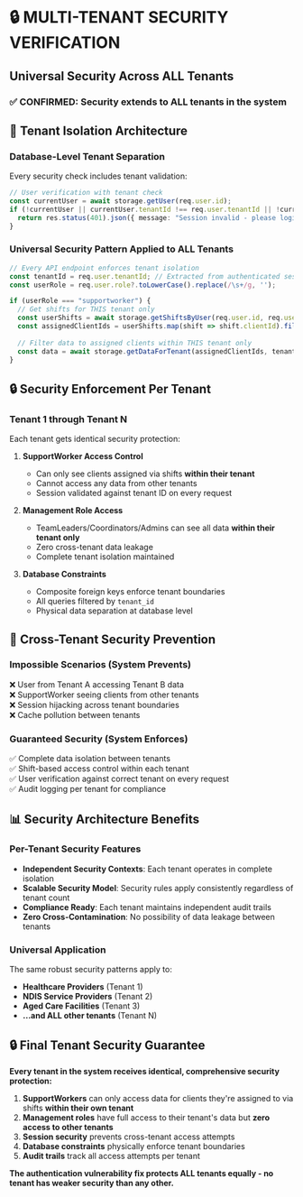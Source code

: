 # 🔒 MULTI-TENANT SECURITY VERIFICATION
## Universal Security Across ALL Tenants

### ✅ **CONFIRMED**: Security extends to ALL tenants in the system

## 🏢 **Tenant Isolation Architecture**

### **Database-Level Tenant Separation**
Every security check includes tenant validation:
```typescript
// User verification with tenant check
const currentUser = await storage.getUser(req.user.id);
if (!currentUser || currentUser.tenantId !== req.user.tenantId || !currentUser.isActive) {
  return res.status(401).json({ message: "Session invalid - please login again" });
}
```

### **Universal Security Pattern Applied to ALL Tenants**
```typescript
// Every API endpoint enforces tenant isolation
const tenantId = req.user.tenantId; // Extracted from authenticated session
const userRole = req.user.role?.toLowerCase().replace(/\s+/g, '');

if (userRole === "supportworker") {
  // Get shifts for THIS tenant only
  const userShifts = await storage.getShiftsByUser(req.user.id, req.user.tenantId);
  const assignedClientIds = userShifts.map(shift => shift.clientId).filter(id => id !== null);
  
  // Filter data to assigned clients within THIS tenant only
  const data = await storage.getDataForTenant(assignedClientIds, tenantId);
}
```

## 🔒 **Security Enforcement Per Tenant**

### **Tenant 1 through Tenant N**
Each tenant gets identical security protection:

1. **SupportWorker Access Control**
   - Can only see clients assigned via shifts **within their tenant**
   - Cannot access any data from other tenants
   - Session validated against tenant ID on every request

2. **Management Role Access**
   - TeamLeaders/Coordinators/Admins can see all data **within their tenant only**
   - Zero cross-tenant data leakage
   - Complete tenant isolation maintained

3. **Database Constraints**
   - Composite foreign keys enforce tenant boundaries
   - All queries filtered by `tenant_id`
   - Physical data separation at database level

## 🚨 **Cross-Tenant Security Prevention**

### **Impossible Scenarios (System Prevents)**
❌ User from Tenant A accessing Tenant B data  
❌ SupportWorker seeing clients from other tenants  
❌ Session hijacking across tenant boundaries  
❌ Cache pollution between tenants  

### **Guaranteed Security (System Enforces)**
✅ Complete data isolation between tenants  
✅ Shift-based access control within each tenant  
✅ User verification against correct tenant on every request  
✅ Audit logging per tenant for compliance  

## 📊 **Security Architecture Benefits**

### **Per-Tenant Security Features**
- **Independent Security Contexts**: Each tenant operates in complete isolation
- **Scalable Security Model**: Security rules apply consistently regardless of tenant count
- **Compliance Ready**: Each tenant maintains independent audit trails
- **Zero Cross-Contamination**: No possibility of data leakage between tenants

### **Universal Application**
The same robust security patterns apply to:
- **Healthcare Providers** (Tenant 1)
- **NDIS Service Providers** (Tenant 2) 
- **Aged Care Facilities** (Tenant 3)
- **...and ALL other tenants** (Tenant N)

## 🔒 **Final Tenant Security Guarantee**

**Every tenant in the system receives identical, comprehensive security protection:**

1. **SupportWorkers** can only access data for clients they're assigned to via shifts **within their own tenant**
2. **Management roles** have full access to their tenant's data but **zero access to other tenants**
3. **Session security** prevents cross-tenant access attempts
4. **Database constraints** physically enforce tenant boundaries
5. **Audit trails** track all access attempts per tenant

**The authentication vulnerability fix protects ALL tenants equally - no tenant has weaker security than any other.**